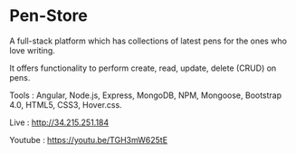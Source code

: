 # Pen-Store

A full-stack platform which has collections of latest pens for the ones who love writing. 

It offers functionality to perform create, read, update, delete (CRUD) on pens.

Tools : Angular, Node.js, Express, MongoDB, NPM, Mongoose, Bootstrap 4.0, HTML5, CSS3, Hover.css.

Live : http://34.215.251.184

Youtube : https://youtu.be/TGH3mW625tE
